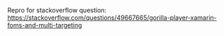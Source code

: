 Repro for stackoverflow question: https://stackoverflow.com/questions/49667665/gorilla-player-xamarin-foms-and-multi-targeting
